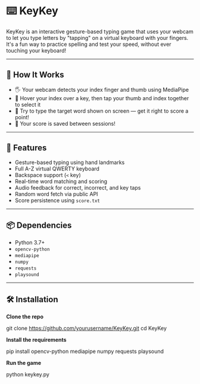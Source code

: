 # ⌨️ KeyKey

KeyKey is an interactive gesture-based typing game that uses your webcam to let you type letters by "tapping" on a virtual keyboard with your fingers. 
It's a fun way to practice spelling and test your speed, without ever touching your keyboard!

---

## 🧠 How It Works

- 🖐️ Your webcam detects your index finger and thumb using MediaPipe
- 🧲 Hover your index over a key, then tap your thumb and index together to select it
- 🎯 Try to type the target word shown on screen — get it right to score a point!
- 💾 Your score is saved between sessions!

---

## 🚀 Features

- Gesture-based typing using hand landmarks
- Full A-Z virtual QWERTY keyboard
- Backspace support (`<` key)
- Real-time word matching and scoring
- Audio feedback for correct, incorrect, and key taps
- Random word fetch via public API
- Score persistence using `score.txt`

---

## 📦 Dependencies

- Python 3.7+
- `opencv-python`
- `mediapipe`
- `numpy`
- `requests`
- `playsound`

---

## 🛠️ Installation

**Clone the repo**

git clone https://github.com/yourusername/KeyKey.git
cd KeyKey


**Install the requirements**

pip install opencv-python mediapipe numpy requests playsound


**Run the game**

python keykey.py

